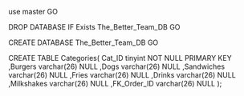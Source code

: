 use master
GO

DROP DATABASE  IF Exists The_Better_Team_DB 
GO

CREATE DATABASE  The_Better_Team_DB
GO

CREATE TABLE Categories(
	 Cat_ID tinyint NOT NULL PRIMARY KEY
	,Burgers varchar(26) NULL
	,Dogs varchar(26) NULL
	,Sandwiches varchar(26) NULL
	,Fries varchar(26) NULL
	,Drinks varchar(26) NULL
	,Milkshakes varchar(26) NULL
	,FK_Order_ID varchar(26) NULL
);
